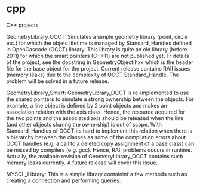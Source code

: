 # cpp
C++ projects


  GeometryLibrary_OCCT:
      Simulates a simple geometry library (point, circle etc.) for which the objetc lifetime is managed by Standard_Handles defined in OpenCascade (OCCT) library.
      This library is quite an old library (before 2011) for which the smart pointers (C++11) are not published yet.
      Fr details of the project, see the docstring in GeometryObject.hxx which is the header file for the base object for the project.
      Current release contains RAII issues (memory leaks) due to the complexity of OCCT Standard_Handle.
      The problem will be solved in a future release.


  GeometryLibrary_Smart:
      GeometryLibrary_OCCT is re-implemented to use the shared pointers to simulate a strong ownership between the objects.
      For example, a line object is defined by 2 point objects and makes an association relation with the axis class.
      Hence, the resource acquired for the two points and the associated axis should be released when the line (and other objects sharing the ownership) is out of scope.
      With Standard_Handles of OCCT its hard to implement this relation when there is a hierarchy between the classes
      as some of the compilation errors about OCCT handles (e.g. a call to a deleted copy assignment of a base class) can be missed by compilers (e.g. gcc).
      Hence, RAII problems occurs in runtime.
      Actually, the available revision of GeometryLibrary_OCCT contains such memory leaks currently.
      A future release will cover this issue.



  MYSQL_Library:
      This is a simple library containinf a few methods such as creating a connection and performing queries.
